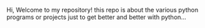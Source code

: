Hi, Welcome to my repository!
this repo is about the various python programs or projects just to get better and better with python...
